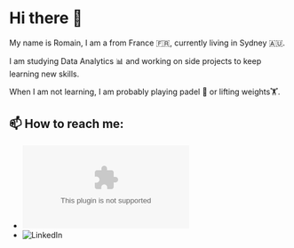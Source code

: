# Hi there 👋

My name is Romain, I am a from France 🇫🇷, currently living in Sydney 🇦🇺.

I am studying Data Analytics 📊 and working on side projects to keep learning new skills.

When I am not learning, I am probably playing padel 🎾 or lifting weights🏋️.


## 📫 How to reach me: 

- ![[Email](https://github.com/romain-bardou/assets/envelope-solid.svg)](mailto:romainbardou98@gmail.com)
- ![[LinkedIn](https://github.com/romain-bardou/assets/linkedin-brands.svg)](https://www.linkedin.com/in/romain-bardou-293a76159/)

  
<!--
**romain-bardou/romain-bardou** is a ✨ _special_ ✨ repository because its `README.md` (this file) appears on your GitHub profile.

Here are some ideas to get you started:

- 🔭 I’m currently working on ...
- 🌱 I’m currently learning ...
- 👯 I’m looking to collaborate on ...
- 🤔 I’m looking for help with ...
- 💬 Ask me about ...
- 📫 How to reach me: ...
- 😄 Pronouns: ...
- ⚡ Fun fact: ...
-->
